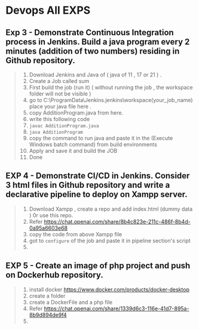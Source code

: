 # Devops All EXPS

## Exp 3 - Demonstrate Continuous Integration process in Jenkins. Build a java program every 2 minutes (addition of two numbers) residing in Github repository. 
> 1. Download Jenkins and Java of ( java of 11 , 17 or 21 ) .
> 2. Create a Job called sum
> 3. First build the job (run it) ( without running the job , the workspace folder will not be visible )
> 4. go to C:\ProgramData\Jenkins\.jenkins\workspace\(your_job_name) place your java file here .
> 5. copy AdditionProgram.java from here.
> 6. write this following code
> 7. `javac AdditionProgram.java`
> 8. `java AdditionProgram`
> 9. copy the command to run java and paste it in the (Execute Windows batch command) from  build environments
> 10. Apply and save it and build the JOB
> 11. Done

## EXP 4 - Demonstrate CI/CD in Jenkins. Consider 3 html files in Github repository and write a declarative pipeline to deploy on Xampp server.
> 1. Download Xampp , create a repo and add index.html (dummy data ) 0r use this repo.
> 2. Refer https://chat.openai.com/share/8b4c823e-211c-486f-8b4d-0a95a6603e68
> 3. copy the code from above Xampp file
> 4. got to `configure` of the job and paste it in pipeline section's script
> 5. 


## EXP 5 - Create an image of php project and push on Dockerhub repository.
> 1. install docker https://www.docker.com/products/docker-desktop
> 2. create a folder
> 3. create a DockerFile and a php file
> 4. Refer https://chat.openai.com/share/1339d6c3-116e-41d7-895a-8b9d894de9f4
> 5. 
